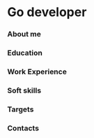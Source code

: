 # Go developer

### About me

### Education

### Work Experience

### Soft skills

### Targets

### Contacts
